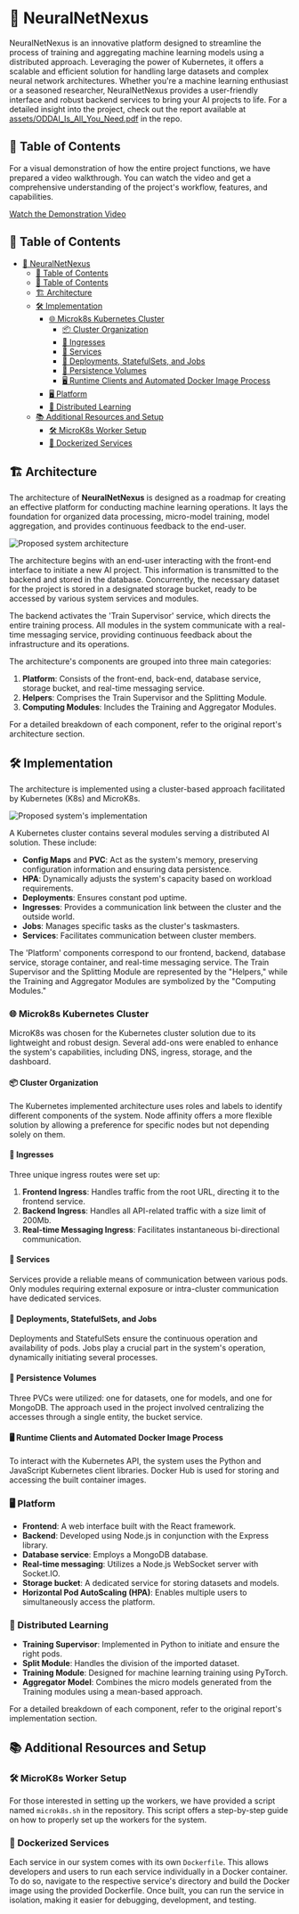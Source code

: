 # 🚀 NeuralNetNexus

NeuralNetNexus is an innovative platform designed to streamline the process of training and aggregating machine learning models using a distributed approach. Leveraging the power of Kubernetes, it offers a scalable and efficient solution for handling large datasets and complex neural network architectures. Whether you're a machine learning enthusiast or a seasoned researcher, NeuralNetNexus provides a user-friendly interface and robust backend services to bring your AI projects to life. For a detailed insight into the project, check out the report available at [assets/ODDAI_Is_All_You_Need.pdf](assets/ODDAI_Is_All_You_Need.pdf) in the repo.

## 📌 Table of Contents

For a visual demonstration of how the entire project functions, we have prepared a video walkthrough. You can watch the video and get a comprehensive understanding of the project's workflow, features, and capabilities.

[Watch the Demonstration Video](https://youtu.be/VaQolRGmXDo)

## 📌 Table of Contents

- [🚀 NeuralNetNexus](#-neuralnetnexus)
  - [📌 Table of Contents](#-table-of-contents)
  - [📌 Table of Contents](#-table-of-contents-1)
  - [🏗️ Architecture](#️-architecture)
  - [🛠️ Implementation](#️-implementation)
    - [🌐 Microk8s Kubernetes Cluster](#-microk8s-kubernetes-cluster)
      - [📦 Cluster Organization](#-cluster-organization)
      - [🚪 Ingresses](#-ingresses)
      - [📡 Services](#-services)
      - [🚀 Deployments, StatefulSets, and Jobs](#-deployments-statefulsets-and-jobs)
      - [💾 Persistence Volumes](#-persistence-volumes)
      - [🖥️ Runtime Clients and Automated Docker Image Process](#️-runtime-clients-and-automated-docker-image-process)
    - [🖥️ Platform](#️-platform)
    - [🧠 Distributed Learning](#-distributed-learning)
  - [📚 Additional Resources and Setup](#-additional-resources-and-setup)
    - [🛠️ MicroK8s Worker Setup](#️-microk8s-worker-setup)
    - [🐳 Dockerized Services](#-dockerized-services)

## 🏗️ Architecture

The architecture of **NeuralNetNexus** is designed as a roadmap for creating an effective platform for conducting machine learning operations. It lays the foundation for organized data processing, micro-model training, model aggregation, and provides continuous feedback to the end-user.

![Proposed system architecture](assets/HappyPath.jpg)

The architecture begins with an end-user interacting with the front-end interface to initiate a new AI project. This information is transmitted to the backend and stored in the database. Concurrently, the necessary dataset for the project is stored in a designated storage bucket, ready to be accessed by various system services and modules.

The backend activates the 'Train Supervisor' service, which directs the entire training process. All modules in the system communicate with a real-time messaging service, providing continuous feedback about the infrastructure and its operations.

The architecture's components are grouped into three main categories:

1. **Platform**: Consists of the front-end, back-end, database service, storage bucket, and real-time messaging service.
2. **Helpers**: Comprises the Train Supervisor and the Splitting Module.
3. **Computing Modules**: Includes the Training and Aggregator Modules.

For a detailed breakdown of each component, refer to the original report's architecture section.

## 🛠️ Implementation

The architecture is implemented using a cluster-based approach facilitated by Kubernetes (K8s) and MicroK8s. 

![Proposed system's implementation](assets/implementation.png)

A Kubernetes cluster contains several modules serving a distributed AI solution. These include:

- **Config Maps** and **PVC**: Act as the system's memory, preserving configuration information and ensuring data persistence.
- **HPA**: Dynamically adjusts the system's capacity based on workload requirements.
- **Deployments**: Ensures constant pod uptime.
- **Ingresses**: Provides a communication link between the cluster and the outside world.
- **Jobs**: Manages specific tasks as the cluster's taskmasters.
- **Services**: Facilitates communication between cluster members.

The 'Platform' components correspond to our frontend, backend, database service, storage container, and real-time messaging service. The Train Supervisor and the Splitting Module are represented by the "Helpers," while the Training and Aggregator Modules are symbolized by the "Computing Modules."

### 🌐 Microk8s Kubernetes Cluster

MicroK8s was chosen for the Kubernetes cluster solution due to its lightweight and robust design. Several add-ons were enabled to enhance the system's capabilities, including DNS, ingress, storage, and the dashboard.

#### 📦 Cluster Organization

The Kubernetes implemented architecture uses roles and labels to identify different components of the system. Node affinity offers a more flexible solution by allowing a preference for specific nodes but not depending solely on them.

#### 🚪 Ingresses

Three unique ingress routes were set up:

1. **Frontend Ingress**: Handles traffic from the root URL, directing it to the frontend service.
2. **Backend Ingress**: Handles all API-related traffic with a size limit of 200Mb.
3. **Real-time Messaging Ingress**: Facilitates instantaneous bi-directional communication.

#### 📡 Services

Services provide a reliable means of communication between various pods. Only modules requiring external exposure or intra-cluster communication have dedicated services.

#### 🚀 Deployments, StatefulSets, and Jobs

Deployments and StatefulSets ensure the continuous operation and availability of pods. Jobs play a crucial part in the system's operation, dynamically initiating several processes.

#### 💾 Persistence Volumes

Three PVCs were utilized: one for datasets, one for models, and one for MongoDB. The approach used in the project involved centralizing the accesses through a single entity, the bucket service.

#### 🖥️ Runtime Clients and Automated Docker Image Process

To interact with the Kubernetes API, the system uses the Python and JavaScript Kubernetes client libraries. Docker Hub is used for storing and accessing the built container images.

### 🖥️ Platform

- **Frontend**: A web interface built with the React framework.
- **Backend**: Developed using Node.js in conjunction with the Express library.
- **Database service**: Employs a MongoDB database.
- **Real-time messaging**: Utilizes a Node.js WebSocket server with Socket.IO.
- **Storage bucket**: A dedicated service for storing datasets and models.
- **Horizontal Pod AutoScaling (HPA)**: Enables multiple users to simultaneously access the platform.

### 🧠 Distributed Learning

- **Training Supervisor**: Implemented in Python to initiate and ensure the right pods.
- **Split Module**: Handles the division of the imported dataset.
- **Training Module**: Designed for machine learning training using PyTorch.
- **Aggregator Model**: Combines the micro models generated from the Training modules using a mean-based approach.

For a detailed breakdown of each component, refer to the original report's implementation section.

## 📚 Additional Resources and Setup

### 🛠️ MicroK8s Worker Setup

For those interested in setting up the workers, we have provided a script named `microk8s.sh` in the repository. This script offers a step-by-step guide on how to properly set up the workers for the system.

### 🐳 Dockerized Services

Each service in our system comes with its own `Dockerfile`. This allows developers and users to run each service individually in a Docker container. To do so, navigate to the respective service's directory and build the Docker image using the provided Dockerfile. Once built, you can run the service in isolation, making it easier for debugging, development, and testing.
